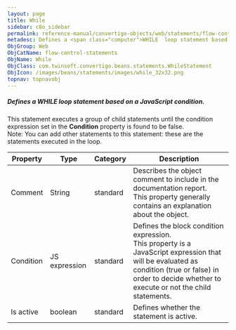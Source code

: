 ```yaml
---
layout: page
title: While
sidebar: c8o_sidebar
permalink: reference-manual/convertigo-objects/web/statements/flow-control-statements/while/
metadesc: Defines a <span class="computer">WHILE  loop statement based on a JavaScript condition.   This statement executes a group of child statements until th
ObjGroup: Web
ObjCatName: flow-control-statements
ObjName: While
ObjClass: com.twinsoft.convertigo.beans.statements.WhileStatement
ObjIcon: /images/beans/statements/images/while_32x32.png
topnav: topnavobj
---
```

##### Defines a <span class="computer">WHILE</span> loop statement based on a JavaScript condition. 

This statement executes a group of child statements until the condition expression set in the <b>Condition</b> property is found to be false. <br/><span class="orangetwinsoft">Note:</span> You can add other statements to this statement: these are the statements executed in the loop.

Property | Type | Category | Description
--- | --- | --- | ---
Comment | String | standard | Describes the object comment to include in the documentation report.<br/>This property generally contains an explanation about the object.
Condition | JS expression | standard | Defines the block condition expression.<br/>This property is a JavaScript expression that will be evaluated as condition (<span class="computer">true</span> or <span class="computer">false</span>) in order to decide whether to execute or not the child statements.
Is active | boolean | standard | Defines whether the statement is active.
